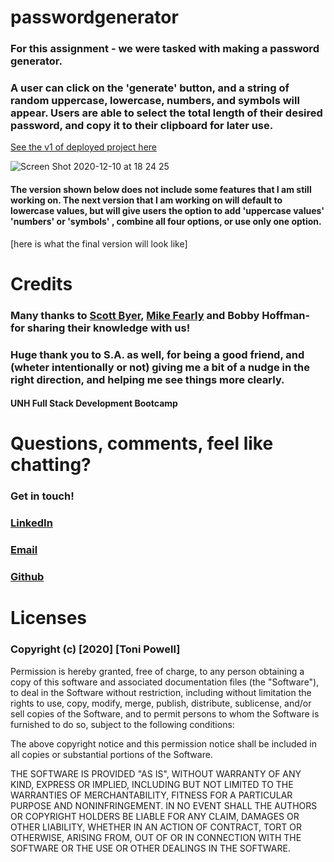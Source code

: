 # passwordgenerator
### For this assignment - we were tasked with making a password generator.
### A user can click on the 'generate' button, and a string of random uppercase, lowercase, numbers, and symbols will appear. Users are able to select the total length of their desired password, and copy it to their clipboard for later use. 


[See the v1 of deployed project here ]()

![Screen Shot 2020-12-10 at 18 24 25](https://user-images.githubusercontent.com/72999798/103382187-0863d700-4abc-11eb-912b-dfb20f952a3e.png)


#### The version shown below does not include some features that I am still working on. The next version that I am working on will default to lowercase values, but will give users the option to add 'uppercase values' 'numbers' or 'symbols' , combine all four options, or use only one option. 


[here is what the final version will look like]



# Credits
### Many thanks to [Scott Byer](https://github.com/switch120), [Mike Fearly](https://michaelfearnley.com/) and Bobby Hoffman- for sharing their knowledge with us! 
### Huge thank you to S.A. as well, for being a good friend, and (wheter intentionally or not) giving me a bit of a nudge in the right direction, and helping me see things more clearly. 


#### UNH Full Stack Development Bootcamp

# Questions, comments, feel like chatting?
### Get in touch!
### [LinkedIn](www.linkedin.com/in/tonipowell13)
### [Email](tonipow3ll@gmail.com)
### [Github](tonipow3ll.github.io)


# Licenses
### Copyright (c) [2020] [Toni Powell]

Permission is hereby granted, free of charge, to any person obtaining a copy
of this software and associated documentation files (the "Software"), to deal
in the Software without restriction, including without limitation the rights
to use, copy, modify, merge, publish, distribute, sublicense, and/or sell
copies of the Software, and to permit persons to whom the Software is
furnished to do so, subject to the following conditions:

The above copyright notice and this permission notice shall be included in all
copies or substantial portions of the Software.

THE SOFTWARE IS PROVIDED "AS IS", WITHOUT WARRANTY OF ANY KIND, EXPRESS OR
IMPLIED, INCLUDING BUT NOT LIMITED TO THE WARRANTIES OF MERCHANTABILITY,
FITNESS FOR A PARTICULAR PURPOSE AND NONINFRINGEMENT. IN NO EVENT SHALL THE
AUTHORS OR COPYRIGHT HOLDERS BE LIABLE FOR ANY CLAIM, DAMAGES OR OTHER
LIABILITY, WHETHER IN AN ACTION OF CONTRACT, TORT OR OTHERWISE, ARISING FROM,
OUT OF OR IN CONNECTION WITH THE SOFTWARE OR THE USE OR OTHER DEALINGS IN THE
SOFTWARE.
